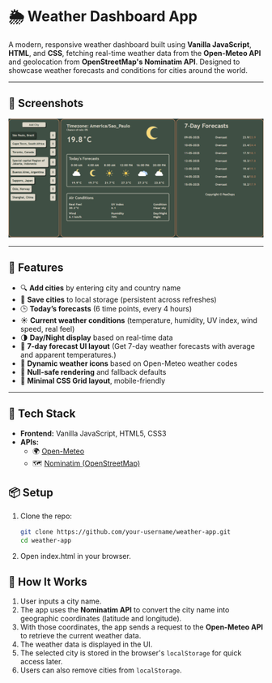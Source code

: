 # 🌦️ Weather Dashboard App

A modern, responsive weather dashboard built using **Vanilla JavaScript**, **HTML**, and **CSS**, fetching real-time weather data from the **Open-Meteo API** and geolocation from **OpenStreetMap's Nominatim API**. Designed to showcase weather forecasts and conditions for cities around the world.

---

## 📸 Screenshots

![Screenshot](assets/screenshots/web.png)


---

## 🚀 Features

- 🔍 **Add cities** by entering city and country name
- 📍 **Save cities** to local storage (persistent across refreshes)
- 🕒 **Today’s forecasts** (6 time points, every 4 hours)
- ☀️ **Current weather conditions** (temperature, humidity, UV index, wind speed, real feel)
- 🌗 **Day/Night display** based on real-time data
- 📆 **7-day forecast UI layout** (Get 7-day weather forecasts with average and apparent temperatures.)
- 🌈 **Dynamic weather icons** based on Open-Meteo weather codes
- 🧠 **Null-safe rendering** and fallback defaults
- 🧱 **Minimal CSS Grid layout**, mobile-friendly

---

## 🧪 Tech Stack

- **Frontend:** Vanilla JavaScript, HTML5, CSS3
- **APIs:**
  - 🌍 [Open-Meteo](https://open-meteo.com/)
  - 🗺️ [Nominatim (OpenStreetMap)](https://nominatim.org/release-docs/latest/api/Search/)

## 📦 Setup

1. Clone the repo:

   ```bash
   git clone https://github.com/your-username/weather-app.git
   cd weather-app
   ```

2. Open index.html in your browser.

## 🧠 How It Works

1. User inputs a city name.
2. The app uses the **Nominatim API** to convert the city name into geographic coordinates (latitude and longitude).
3. With those coordinates, the app sends a request to the **Open-Meteo API** to retrieve the current weather data.
4. The weather data is displayed in the UI.
5. The selected city is stored in the browser's `localStorage` for quick access later.
6. Users can also remove cities from `localStorage`.

